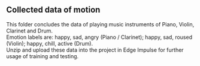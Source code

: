 ## Collected data of motion  
This folder concludes the data of playing music instruments of Piano, Violin, Clarinet and Drum.  
Emotion labels are: happy, sad, angry (Piano / Clarinet); happy, sad, roused (Violin); happy, chill, active (Drum).  
Unzip and upload these data into the project in Edge Impulse for further usage of training and testing.
